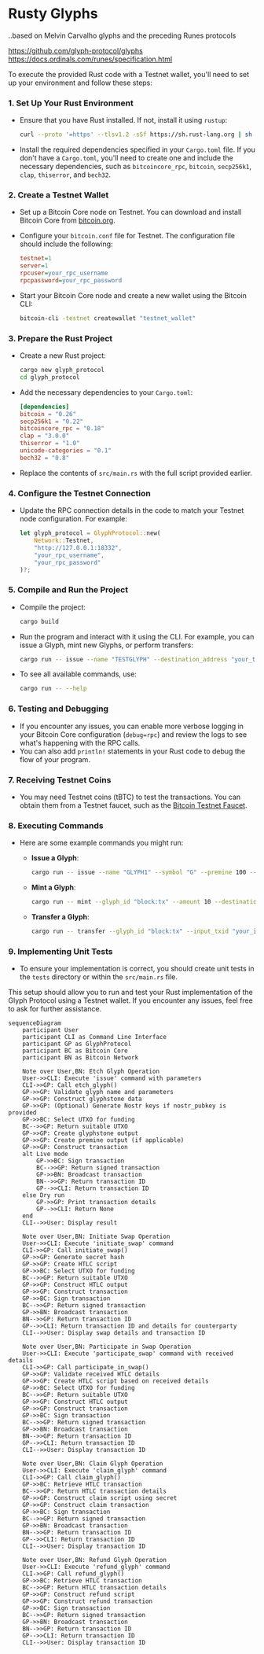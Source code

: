# Rusty Glyphs

..based on Melvin Carvalho glyphs and the preceding Runes protocols

https://github.com/glyph-protocol/glyphs
https://docs.ordinals.com/runes/specification.html

To execute the provided Rust code with a Testnet wallet, you'll need to set up your environment and follow these steps:

### 1. **Set Up Your Rust Environment**
   - Ensure that you have Rust installed. If not, install it using `rustup`:

     ```sh
     curl --proto '=https' --tlsv1.2 -sSf https://sh.rust-lang.org | sh
     ```

   - Install the required dependencies specified in your `Cargo.toml` file. If you don't have a `Cargo.toml`, you'll need to create one and include the necessary dependencies, such as `bitcoincore_rpc`, `bitcoin`, `secp256k1`, `clap`, `thiserror`, and `bech32`.

### 2. **Create a Testnet Wallet**
   - Set up a Bitcoin Core node on Testnet. You can download and install Bitcoin Core from [bitcoin.org](https://bitcoin.org/en/download).
   - Configure your `bitcoin.conf` file for Testnet. The configuration file should include the following:

     ```ini
     testnet=1
     server=1
     rpcuser=your_rpc_username
     rpcpassword=your_rpc_password
     ```

   - Start your Bitcoin Core node and create a new wallet using the Bitcoin CLI:

     ```sh
     bitcoin-cli -testnet createwallet "testnet_wallet"
     ```

### 3. **Prepare the Rust Project**
   - Create a new Rust project:

     ```sh
     cargo new glyph_protocol
     cd glyph_protocol
     ```

   - Add the necessary dependencies to your `Cargo.toml`:

     ```toml
     [dependencies]
     bitcoin = "0.26"
     secp256k1 = "0.22"
     bitcoincore_rpc = "0.18"
     clap = "3.0.0"
     thiserror = "1.0"
     unicode-categories = "0.1"
     bech32 = "0.8"
     ```

   - Replace the contents of `src/main.rs` with the full script provided earlier.

### 4. **Configure the Testnet Connection**
   - Update the RPC connection details in the code to match your Testnet node configuration. For example:

     ```rust
     let glyph_protocol = GlyphProtocol::new(
         Network::Testnet, 
         "http://127.0.0.1:18332", 
         "your_rpc_username", 
         "your_rpc_password"
     )?;
     ```

### 5. **Compile and Run the Project**
   - Compile the project:

     ```sh
     cargo build
     ```

   - Run the program and interact with it using the CLI. For example, you can issue a Glyph, mint new Glyphs, or perform transfers:

     ```sh
     cargo run -- issue --name "TESTGLYPH" --destination_address "your_testnet_address"
     ```

   - To see all available commands, use:

     ```sh
     cargo run -- --help
     ```

### 6. **Testing and Debugging**
   - If you encounter any issues, you can enable more verbose logging in your Bitcoin Core configuration (`debug=rpc`) and review the logs to see what's happening with the RPC calls.
   - You can also add `println!` statements in your Rust code to debug the flow of your program.

### 7. **Receiving Testnet Coins**
   - You may need Testnet coins (tBTC) to test the transactions. You can obtain them from a Testnet faucet, such as the [Bitcoin Testnet Faucet](https://testnet-faucet.com/btc-testnet/).

### 8. **Executing Commands**
   - Here are some example commands you might run:

     - **Issue a Glyph**:

       ```sh
       cargo run -- issue --name "GLYPH1" --symbol "G" --premine 100 --destination_address "your_testnet_address"
       ```

     - **Mint a Glyph**:

       ```sh
       cargo run -- mint --glyph_id "block:tx" --amount 10 --destination_address "your_testnet_address"
       ```

     - **Transfer a Glyph**:

       ```sh
       cargo run -- transfer --glyph_id "block:tx" --input_txid "your_input_txid" --input_vout 0 --amount 10 --destination_address "recipient_testnet_address"
       ```

### 9. **Implementing Unit Tests**
   - To ensure your implementation is correct, you should create unit tests in the `tests` directory or within the `src/main.rs` file.

This setup should allow you to run and test your Rust implementation of the Glyph Protocol using a Testnet wallet. If you encounter any issues, feel free to ask for further assistance.

```mermaid
sequenceDiagram
    participant User
    participant CLI as Command Line Interface
    participant GP as GlyphProtocol
    participant BC as Bitcoin Core
    participant BN as Bitcoin Network

    Note over User,BN: Etch Glyph Operation
    User->>CLI: Execute 'issue' command with parameters
    CLI->>GP: Call etch_glyph()
    GP->>GP: Validate glyph name and parameters
    GP->>GP: Construct glyphstone data
    GP->>GP: (Optional) Generate Nostr keys if nostr_pubkey is provided
    GP->>BC: Select UTXO for funding
    BC-->>GP: Return suitable UTXO
    GP->>GP: Create glyphstone output
    GP->>GP: Create premine output (if applicable)
    GP->>GP: Construct transaction
    alt Live mode
        GP->>BC: Sign transaction
        BC-->>GP: Return signed transaction
        GP->>BN: Broadcast transaction
        BN-->>GP: Return transaction ID
        GP-->>CLI: Return transaction ID
    else Dry run
        GP->>GP: Print transaction details
        GP-->>CLI: Return None
    end
    CLI-->>User: Display result

    Note over User,BN: Initiate Swap Operation
    User->>CLI: Execute 'initiate_swap' command
    CLI->>GP: Call initiate_swap()
    GP->>GP: Generate secret hash
    GP->>GP: Create HTLC script
    GP->>BC: Select UTXO for funding
    BC-->>GP: Return suitable UTXO
    GP->>GP: Construct HTLC output
    GP->>GP: Construct transaction
    GP->>BC: Sign transaction
    BC-->>GP: Return signed transaction
    GP->>BN: Broadcast transaction
    BN-->>GP: Return transaction ID
    GP-->>CLI: Return transaction ID and details for counterparty
    CLI-->>User: Display swap details and transaction ID

    Note over User,BN: Participate in Swap Operation
    User->>CLI: Execute 'participate_swap' command with received details
    CLI->>GP: Call participate_in_swap()
    GP->>GP: Validate received HTLC details
    GP->>GP: Create HTLC script based on received details
    GP->>BC: Select UTXO for funding
    BC-->>GP: Return suitable UTXO
    GP->>GP: Construct HTLC output
    GP->>GP: Construct transaction
    GP->>BC: Sign transaction
    BC-->>GP: Return signed transaction
    GP->>BN: Broadcast transaction
    BN-->>GP: Return transaction ID
    GP-->>CLI: Return transaction ID
    CLI-->>User: Display transaction ID

    Note over User,BN: Claim Glyph Operation
    User->>CLI: Execute 'claim_glyph' command
    CLI->>GP: Call claim_glyph()
    GP->>BC: Retrieve HTLC transaction
    BC-->>GP: Return HTLC transaction details
    GP->>GP: Construct claim script using secret
    GP->>GP: Construct claim transaction
    GP->>BC: Sign transaction
    BC-->>GP: Return signed transaction
    GP->>BN: Broadcast transaction
    BN-->>GP: Return transaction ID
    GP-->>CLI: Return transaction ID
    CLI-->>User: Display transaction ID

    Note over User,BN: Refund Glyph Operation
    User->>CLI: Execute 'refund_glyph' command
    CLI->>GP: Call refund_glyph()
    GP->>BC: Retrieve HTLC transaction
    BC-->>GP: Return HTLC transaction details
    GP->>GP: Construct refund script
    GP->>GP: Construct refund transaction
    GP->>BC: Sign transaction
    BC-->>GP: Return signed transaction
    GP->>BN: Broadcast transaction
    BN-->>GP: Return transaction ID
    GP-->>CLI: Return transaction ID
    CLI-->>User: Display transaction ID
```

